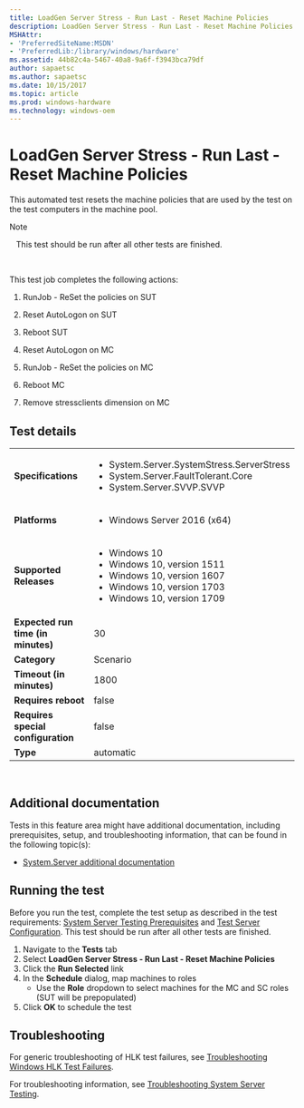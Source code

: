 ```yaml
---
title: LoadGen Server Stress - Run Last - Reset Machine Policies
description: LoadGen Server Stress - Run Last - Reset Machine Policies
MSHAttr:
- 'PreferredSiteName:MSDN'
- 'PreferredLib:/library/windows/hardware'
ms.assetid: 44b82c4a-5467-40a8-9a6f-f3943bca79df
author: sapaetsc
ms.author: sapaetsc
ms.date: 10/15/2017
ms.topic: article
ms.prod: windows-hardware
ms.technology: windows-oem
---
```


# <span id="p_hlk_test.8cb4f87c-d2a4-4d90-92a7-edd016ccdeac"></span>LoadGen Server Stress - Run Last - Reset Machine Policies


This automated test resets the machine policies that are used by the test on the test computers in the machine pool.

>[!NOTE]
>  
This test should be run after all other tests are finished.

 

This test job completes the following actions:

1.  RunJob - ReSet the policies on SUT

2.  Reset AutoLogon on SUT

3.  Reboot SUT

4.  Reset AutoLogon on MC

5.  RunJob - ReSet the policies on MC

6.  Reboot MC

7.  Remove stressclients dimension on MC

## Test details
|||
|---|---|
| **Specifications**  | <ul><li>System.Server.SystemStress.ServerStress</li><li>System.Server.FaultTolerant.Core</li><li>System.Server.SVVP.SVVP</li></ul> |  
| **Platforms**   | <ul><li>Windows Server 2016 (x64)</li></ul> |
| **Supported Releases** | <ul><li>Windows 10</li><li>Windows 10, version 1511</li><li>Windows 10, version 1607</li><li>Windows 10, version 1703</li><li>Windows 10, version 1709</li></ul> |
|**Expected run time (in minutes)**| 30 |
|**Category**| Scenario |
|**Timeout (in minutes)**| 1800 |
|**Requires reboot**| false |
|**Requires special configuration**| false |
|**Type**| automatic |

 

## <span id="Additional_documentation"></span><span id="additional_documentation"></span><span id="ADDITIONAL_DOCUMENTATION"></span>Additional documentation


Tests in this feature area might have additional documentation, including prerequisites, setup, and troubleshooting information, that can be found in the following topic(s):

-   [System.Server additional documentation](system-server-additional-documentation.md)

## <span id="Running_the_test"></span><span id="running_the_test"></span><span id="RUNNING_THE_TEST"></span>Running the test


Before you run the test, complete the test setup as described in the test requirements: [System Server Testing Prerequisites](system-server-testing-prerequisites.md) and [Test Server Configuration](test-server-configuration.md). This test should be run after all other tests are finished.

1.  Navigate to the **Tests** tab
2.  Select **LoadGen Server Stress - Run Last - Reset Machine Policies**
3.  Click the **Run Selected** link
4.  In the **Schedule** dialog, map machines to roles
    -   Use the **Role** dropdown to select machines for the MC and SC roles (SUT will be prepopulated)
5.  Click **OK** to schedule the test

## <span id="Troubleshooting"></span><span id="troubleshooting"></span><span id="TROUBLESHOOTING"></span>Troubleshooting


For generic troubleshooting of HLK test failures, see [Troubleshooting Windows HLK Test Failures](..\user\troubleshooting-windows-hlk-test-failures.md).

For troubleshooting information, see [Troubleshooting System Server Testing](troubleshooting-system-server-testing.md).

 

 






